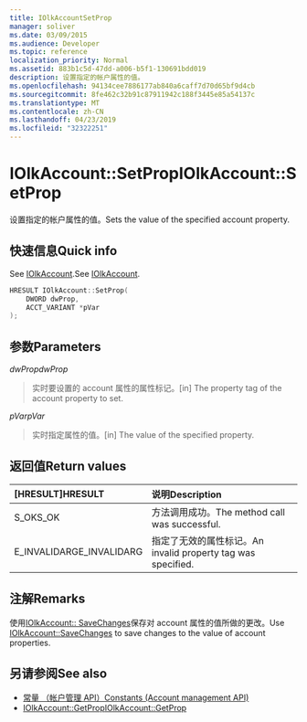 ```yaml
---
title: IOlkAccountSetProp
manager: soliver
ms.date: 03/09/2015
ms.audience: Developer
ms.topic: reference
localization_priority: Normal
ms.assetid: 883b1c5d-47dd-a006-b5f1-130691bdd019
description: 设置指定的帐户属性的值。
ms.openlocfilehash: 94134cee7886177ab840a6caff7d70d65bf9d4cb
ms.sourcegitcommit: 8fe462c32b91c87911942c188f3445e85a54137c
ms.translationtype: MT
ms.contentlocale: zh-CN
ms.lasthandoff: 04/23/2019
ms.locfileid: "32322251"
---
```

# <a name="iolkaccountsetprop"></a><span data-ttu-id="68dc1-103">IOlkAccount::SetProp</span><span class="sxs-lookup"><span data-stu-id="68dc1-103">IOlkAccount::SetProp</span></span>

<span data-ttu-id="68dc1-104">设置指定的帐户属性的值。</span><span class="sxs-lookup"><span data-stu-id="68dc1-104">Sets the value of the specified account property.</span></span>
  
## <a name="quick-info"></a><span data-ttu-id="68dc1-105">快速信息</span><span class="sxs-lookup"><span data-stu-id="68dc1-105">Quick info</span></span>

<span data-ttu-id="68dc1-106">See [IOlkAccount](iolkaccount.md).</span><span class="sxs-lookup"><span data-stu-id="68dc1-106">See [IOlkAccount](iolkaccount.md).</span></span>
  
```cpp
HRESULT IOlkAccount::SetProp(  
    DWORD dwProp, 
    ACCT_VARIANT *pVar 
);
```

## <a name="parameters"></a><span data-ttu-id="68dc1-107">参数</span><span class="sxs-lookup"><span data-stu-id="68dc1-107">Parameters</span></span>

<span data-ttu-id="68dc1-108">_dwProp_</span><span class="sxs-lookup"><span data-stu-id="68dc1-108">_dwProp_</span></span>
  
> <span data-ttu-id="68dc1-109">实时要设置的 account 属性的属性标记。</span><span class="sxs-lookup"><span data-stu-id="68dc1-109">[in] The property tag of the account property to set.</span></span>
    
<span data-ttu-id="68dc1-110">_pVar_</span><span class="sxs-lookup"><span data-stu-id="68dc1-110">_pVar_</span></span>
  
> <span data-ttu-id="68dc1-111">实时指定属性的值。</span><span class="sxs-lookup"><span data-stu-id="68dc1-111">[in] The value of the specified property.</span></span>
    
## <a name="return-values"></a><span data-ttu-id="68dc1-112">返回值</span><span class="sxs-lookup"><span data-stu-id="68dc1-112">Return values</span></span>

|<span data-ttu-id="68dc1-113">**[HRESULT]**</span><span class="sxs-lookup"><span data-stu-id="68dc1-113">**HRESULT**</span></span>|<span data-ttu-id="68dc1-114">**说明**</span><span class="sxs-lookup"><span data-stu-id="68dc1-114">**Description**</span></span>|
|:-----|:-----|
|<span data-ttu-id="68dc1-115">S_OK</span><span class="sxs-lookup"><span data-stu-id="68dc1-115">S_OK</span></span>  <br/> |<span data-ttu-id="68dc1-116">方法调用成功。</span><span class="sxs-lookup"><span data-stu-id="68dc1-116">The method call was successful.</span></span>  <br/> |
|<span data-ttu-id="68dc1-117">E_INVALIDARG</span><span class="sxs-lookup"><span data-stu-id="68dc1-117">E_INVALIDARG</span></span>  <br/> |<span data-ttu-id="68dc1-118">指定了无效的属性标记。</span><span class="sxs-lookup"><span data-stu-id="68dc1-118">An invalid property tag was specified.</span></span>  <br/> |
   
## <a name="remarks"></a><span data-ttu-id="68dc1-119">注解</span><span class="sxs-lookup"><span data-stu-id="68dc1-119">Remarks</span></span>

<span data-ttu-id="68dc1-120">使用[IOlkAccount:: SaveChanges](iolkaccount-savechanges.md)保存对 account 属性的值所做的更改。</span><span class="sxs-lookup"><span data-stu-id="68dc1-120">Use [IOlkAccount::SaveChanges](iolkaccount-savechanges.md) to save changes to the value of account properties.</span></span> 
  
## <a name="see-also"></a><span data-ttu-id="68dc1-121">另请参阅</span><span class="sxs-lookup"><span data-stu-id="68dc1-121">See also</span></span>

- [<span data-ttu-id="68dc1-122">常量 （帐户管理 API）</span><span class="sxs-lookup"><span data-stu-id="68dc1-122">Constants (Account management API)</span></span>](constants-account-management-api.md) 
- [<span data-ttu-id="68dc1-123">IOlkAccount::GetProp</span><span class="sxs-lookup"><span data-stu-id="68dc1-123">IOlkAccount::GetProp</span></span>](iolkaccount-getprop.md)

